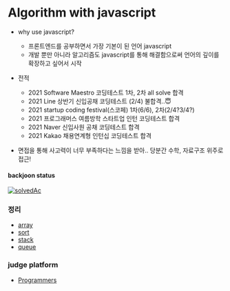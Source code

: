 # Algorithm with javascript

- why use javascript?
    - 프론트엔드를 공부하면서 가장 기본이 된 언어 javascript
    - 개발 뿐만 아니라 알고리즘도 javascript를 통해 해결함으로써 언어의 깊이를 확장하고 싶어서 시작

- 전적
    - 2021 Software Maestro 코딩테스트 1차, 2차 all solve 합격
    - 2021 Line 상반기 신입공채 코딩테스트 (2/4) 불합격..😇
    - 2021 startup coding festival(스코페) 1차(6/6), 2차(2/4?3/4?)
    - 2021 프로그래머스 여름방학 스타트업 인턴 코딩테스트 합격
    - 2021 Naver 신입사원 공채 코딩테스트 합격
    - 2021 Kakao 채용연계형 인턴십 코딩테스트 합격

- 면접을 통해 사고력이 너무 부족하다는 느낌을 받아.. 당분간 수학, 자료구조 위주로 접근!

#### backjoon status
[![solvedAc](http://mazassumnida.wtf/api/v2/generate_badge?boj=jh0956)](https://solved.ac/jh0956)

### 정리
- [array](./Doc/array.md)
- [sort](./Doc/sort.md)
- [stack](./Doc/stack.js)
- [queue](./Doc/queue.js)

### judge platform
- [Programmers](./solvedProblem.md)